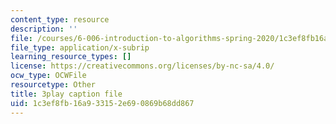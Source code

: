 ```yaml
---
content_type: resource
description: ''
file: /courses/6-006-introduction-to-algorithms-spring-2020/1c3ef8fb16a933152e690869b68dd867_4nXw-f6NJ9s.srt
file_type: application/x-subrip
learning_resource_types: []
license: https://creativecommons.org/licenses/by-nc-sa/4.0/
ocw_type: OCWFile
resourcetype: Other
title: 3play caption file
uid: 1c3ef8fb-16a9-3315-2e69-0869b68dd867
---
```

